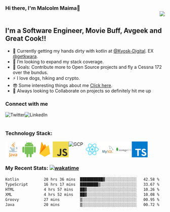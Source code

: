 ### Hi there, I'm Malcolm Maima👋  <div align = 'right'>![](https://komarev.com/ghpvc/?username=malcolmmaima&color=yellow)</div>

## I'm a Software Engineer, Movie Buff, Avgeek and Great Cook!!

- 🌱 Currently getting my hands dirty with kotlin at <a href="https://github.com/Kyosk-Digital">@Kyosk-Digital</a>. EX <a href="https://github.com/getkwara">@getkwara</a>. 
- 👯 I’m looking to expand my stack coverage.
- 🥅 Goals: Contribute more to Open Source projects and fly a Cessna 172 over the bundus.
- ⚡ I love dogs, hiking and crypto.
- 😎 Some interesting things about me <a href="https://linktr.ee/malcolmmaima">Click here</a>. 
- 🚀 Always looking to Collaborate on projects so definitely hit me up

### Connect with me 

[<img align="left" alt="Twitter" src="https://img.shields.io/twitter/follow/maimamiyare?label=Twitter&style=for-the-badge&logo=Twitter&logoColor=blue" />][twitter]
[<img align="left" alt="LinkedIn" src="https://img.shields.io/badge/linkedin-%230077B5.svg?&style=for-the-badge&logo=linkedin&logoColor=white" />][linkedin]

<br />
<br />

### Technology Stack:

<img align="left" alt="Java" width="50px" src="https://raw.githubusercontent.com/github/explore/80688e429a7d4ef2fca1e82350fe8e3517d3494d/topics/java/java.png" />
<img align="left" alt="Android" width="50px" src="https://raw.githubusercontent.com/github/explore/80688e429a7d4ef2fca1e82350fe8e3517d3494d/topics/android/android.png" />
<img align="left" alt="Firebase" width="50px" src="https://raw.githubusercontent.com/github/explore/80688e429a7d4ef2fca1e82350fe8e3517d3494d/topics/firebase/firebase.png" />
<img align="left" alt="Javascript" width="50px" src="https://raw.githubusercontent.com/github/explore/80688e429a7d4ef2fca1e82350fe8e3517d3494d/topics/javascript/javascript.png" />
<img align="left" alt="GCP" width="50px" src="https://cdn.jsdelivr.net/npm/simple-icons@v3/icons/googlecloud.svg" />
<img align="left" alt="React" width="50px" src="https://raw.githubusercontent.com/github/explore/80688e429a7d4ef2fca1e82350fe8e3517d3494d/topics/react/react.png" />
<img align="left" alt="Mysql" width="50px" src="https://raw.githubusercontent.com/github/explore/80688e429a7d4ef2fca1e82350fe8e3517d3494d/topics/mysql/mysql.png" />
<img align="left" alt="MongoDB" width="50px" src="https://raw.githubusercontent.com/github/explore/80688e429a7d4ef2fca1e82350fe8e3517d3494d/topics/mongodb/mongodb.png" />
<img align="left" alt="Typescript" width="50px" src="https://raw.githubusercontent.com/github/explore/80688e429a7d4ef2fca1e82350fe8e3517d3494d/topics/typescript/typescript.png" />

<br />
<br />
<br />

### My Recent Stats: [![wakatime](https://wakatime.com/badge/user/118b5f73-6723-4127-88df-130c1e70a287.svg)](https://wakatime.com/@malcolmmaima)

<!--START_SECTION:waka-->

```text
Kotlin           20 hrs 36 mins  ██████████▓░░░░░░░░░░░░░░   42.58 %
TypeScript       16 hrs 17 mins  ████████▒░░░░░░░░░░░░░░░░   33.67 %
HTML             4 hrs 57 mins   ██▓░░░░░░░░░░░░░░░░░░░░░░   10.26 %
XML              4 hrs 52 mins   ██▓░░░░░░░░░░░░░░░░░░░░░░   10.08 %
Groovy           27 mins         ▒░░░░░░░░░░░░░░░░░░░░░░░░   00.95 %
Java             20 mins         ▒░░░░░░░░░░░░░░░░░░░░░░░░   00.72 %
```

<!--END_SECTION:waka-->

<!-- ### :zap: GitHub Stats
[![Malcolm's github stats](https://github-readme-stats.vercel.app/api?username=malcolmmaima&show_icons=true&theme=black)](https://github.com/malcolmmaima/github-readme-stats) [![Top Languages](https://github-readme-stats.vercel.app/api/top-langs/?username=malcolmmaima&show_icons=true&theme=black&layout=compact)](https://github.com/malcolmmaima/github-readme-stats) -->

[twitter]: https://twitter.com/maimamiyare
[linkedin]: https://www.linkedin.com/in/malcolmmaima/

